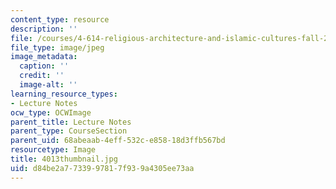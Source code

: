 ```yaml
---
content_type: resource
description: ''
file: /courses/4-614-religious-architecture-and-islamic-cultures-fall-2002/d84be2a7733997817f939a4305ee73aa_4013thumbnail.jpg
file_type: image/jpeg
image_metadata:
  caption: ''
  credit: ''
  image-alt: ''
learning_resource_types:
- Lecture Notes
ocw_type: OCWImage
parent_title: Lecture Notes
parent_type: CourseSection
parent_uid: 68abeaab-4eff-532c-e858-18d3ffb567bd
resourcetype: Image
title: 4013thumbnail.jpg
uid: d84be2a7-7339-9781-7f93-9a4305ee73aa
---
```

